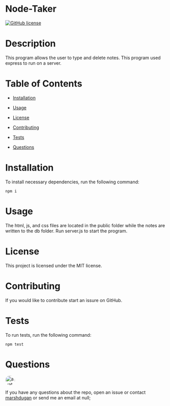 # Node-Taker
  [![GitHub license](https://img.shields.io/badge/license-MIT-blue)](https://github.com/marshdugan)

# Description

This program allows the user to type and delete notes. This program used express to run on a server.

# Table of Contents

  * [Installation](#Installation)

  * [Usage](#Usage)

  * [License](#License)

  * [Contributing](#Contributing)

  * [Tests](#Tests)
  
  * [Questions](#Questions)

# Installation
  To install necessary dependencies, run the following command:
  ~~~
  npm i
  ~~~

# Usage
  The html, js, and css files are located in the public folder while the notes are written to the db folder. Run server.js to start the program.

# License
  This project is licensed under the MIT license.

# Contributing
  If you would like to contribute start an issure on GitHub.

# Tests
  To run tests, run the following command:
  ~~~
  npm test
  ~~~

# Questions
  <img src="https://avatars2.githubusercontent.com/u/54903099?v=4" alt="avatar" style="border-radius: 16px" width="30"/>

  If you have any questions about the repo, open an issue or contact [marshdugan](https://api.github.com/users/marshdugan) or send me an email at null;

